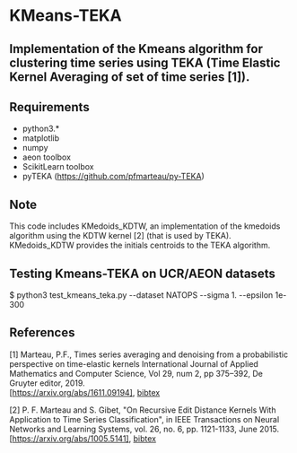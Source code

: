 # KMeans-TEKA
## Implementation of the Kmeans algorithm for clustering time series using TEKA (Time Elastic Kernel Averaging of set of time series [1]). 
## Requirements
- python3.*
- matplotlib
- numpy
- aeon toolbox
- ScikitLearn toolbox
- pyTEKA (https://github.com/pfmarteau/py-TEKA)

## Note
This code includes KMedoids_KDTW, an implementation of the kmedoids algorithm using the KDTW kernel [2] (that is used by TEKA). KMedoids_KDTW provides the initials centroids to the TEKA algorithm.

## Testing Kmeans-TEKA on UCR/AEON datasets
$ python3 test_kmeans_teka.py --dataset NATOPS --sigma 1. --epsilon 1e-300

## References

[1] Marteau, P.F., Times series averaging and denoising from a probabilistic perspective on time-elastic kernels International Journal of Applied Mathematics and Computer Science, Vol 29, num 2, pp 375–392, De Gruyter editor, 2019.\
[https://arxiv.org/abs/1611.09194], [bibtex](bibtex/marteau2019.bib)

[2] P. F. Marteau and S. Gibet, "On Recursive Edit Distance Kernels With Application to Time Series Classification", 
in IEEE Transactions on Neural Networks and Learning Systems, vol. 26, no. 6, pp. 1121-1133, June 2015. 
[https://arxiv.org/abs/1005.5141], [bibtex](bibtex/marteau2015.bib)
